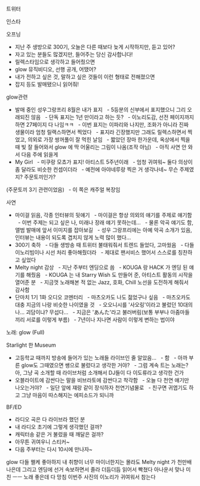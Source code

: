 

트위터




인스타

오프닝
- 지난 주 생방으로 300기, 오늘은 다른 때보다 늦게 시작하지만, 듣고 있어?
- 자고 있는 분들도 많겠지만, 들어주는 당신 감사합니다!
- 릴렉스타임으로 생각하고 들어줬으면
- glow 뮤직비디오, 선행 공개, 어땠어?
- 내가 전하고 싶은 것, 말하고 싶은 것들이 이런 형태로 전해졌으면
- 잡지 등도 발매됐으니 읽어줘!

glow관련
- 발매 중인 성우그랑프리 8월은 내가 표지
  - 5등분의 신부에서 표지했으니 그리 오래되진 않음
  - 단독 표지는 1년 만이라고 하는 듯?
  - 이노리도감, 선전 페이지까지 하면 27페이지 다 나임ㅋㅋ
  - 이번 표지는 이파리와 나지만, 조화가 아니라 진짜 생물이라 엄청 릴랙스하면서 찍었다
  - 표지라 긴장했지만 그래도 릴렉스하면서 찍었고, 의외로 가장 쌍꺼풀이 잘 먹힌 날임
  - 짧았던 장마 한가운데, 옥상에서 찍을 때 빛 잘 들어와서 glow 에 딱 어울리는 그림이 나옴(조작 아님)
  - 아직 사연 안 와서 다음 주에 읽을게
- My Girl
  - 미쿠랑 모쵸가 표지! 아티스트 5주년이래
  - 엄청 귀여워~ 둘다 의상이 좀 달라도 비슷한 컨셉이더라
  - 예전에 아야네루랑 찍은 거 생각나네~ 무슨 주제였지? 주문토끼인가?


(주문토끼 3기 관련이었음)
  - 이 쪽은 캐주얼 복장임

사연
- 마이걸 읽음, 각종 인터뷰의 뒷얘기
  - 마이걸은 항상 의외의 얘기를 주제로 얘기함
  - 이번 주제는 되고 싶은 나, 미래나 장래 얘기 못하는데...
  - 물론 악곡 얘기도 함, 앨범 발매에 앞서 이미지를 잡아보길
  - 성우 그랑프리에는 아예 악곡 소개가 있음, 인터뷰는 내용이 되도록 겹치지 않게 노력 많이 했다...
- 300기 축하
  - 다들 생방송 때 트위터 불태워줘서 트렌드 들었다, 고마웠음
  - 다들 이노리빔이나 시선 처리 좋아해줬더라
  - 제대로 팬서비스 했어서 스스로를 칭찬하고 싶었다
- Melty night 감상
  - 지난 주부터 엔딩으로 씀
  - KOUGA 랑 HACK 가 엔딩 된 얘기를 해줬음
  - KOUGA 는 내 Starry Wish 도 만들어 준, 아티스트 활동의 시작을 열어준 분
  - 지금껏 노래해본 적 없는 Jazz, 호화, Chill 노선을 도전하게 해줘서 감사함
- 단마치 1기 1화 오디오 코멘터리
  - 마츠오카도 나도 젊었구나 싶음
  - 마츠오카도 대충 지금의 나랑 비슷한 나이였을 것
  - 오오니시를 '사오링'이라고 불렀던 10대의 나... 괴담이냐? 무섭다...
  - 지금은 'あんた'라고 불러버림(보통 부부나 아줌마들끼리 서로를 이렇게 부름)
  - 7년이나 지나면 사람이 이렇게 변하는 법이야

노래: glow (Full)

Starlight 한 Museum
- 고등학교 때까지 방송에 들어가 있는 노래들 라이브인 줄 알았음...
  - 함
  - 아까 부른 glow도 그때였으면 쌩으로 불렀다고 생각한 거야?
  - 그럼 계속 트는 노래는? 아, 그냥 곡 소개할 때 라이브처럼 소개해서 DJ들이 다 이도류라고 생각한 건가
- 오블라이트에 감싼다는 말을 비브라토에 감싼다고 착각함
  - 오늘 다 천연 얘기만 나오는거야?
  - 일단 앞에 쟤랑 같이 장식하자 천연기념물로
  - 친구면 귀엽기도 하고 그냥 마음이 따스해지는 에피소드가 되니까

BF/ED
- 라디오 곡은 다 라이브라 했던 분
- 내 라디오 초기에 그렇게 생각했던 걸까?
- 캐릭터송 같은 거 불렀을 때 깨달은 걸까?
- 아무튼 귀여우니 스티커~
- 다음 주부터는 다시 10시에 만나자~

glow 다들 왤케 좋아하지 내 취향이 너무 마이너한지는 몰라도 Melty night 가 천만배 나은데
그리고 엔딩에 선거 속보하면서 졸라 더듬더듬 읽어서 빡쳤다 아나운서 맞나 미친 ㅡㅡ 노래 좋은데 다 망침
이번주 사진의 이노리가 귀여워서 참는다


